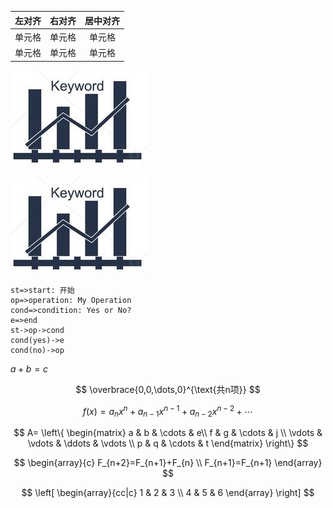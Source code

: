 | 左对齐 | 右对齐 | 居中对齐 |
| :-----| ----: | :----: |
| 单元格 | 单元格 | 单元格 |
| 单元格 | 单元格 | 单元格 |

![avatar](./pic/1/temporal.jpg)

![avatar](https://raw.githubusercontent.com/fanyuguang/technical-notes/master/pic/1/temporal.jpg)

```flow
st=>start: 开始
op=>operation: My Operation
cond=>condition: Yes or No?
e=>end
st->op->cond
cond(yes)->e
cond(no)->op
```

$a+b=c$

$$
\overbrace{0,0,\dots,0}^{\text{共n项}}
$$

$$
{f(x)=a_nx^n+a_{n-1}x^{n-1}+a_{n-2}x^{n-2}}+\cdots \tag{1.1}
$$

$$
A=
\left\{
 \begin{matrix}
   a & b & \cdots & e\\
   f & g & \cdots & j \\
   \vdots & \vdots & \ddots & \vdots \\
   p & q & \cdots & t
  \end{matrix} 
\right\}
$$

$$
\begin{array}{c}
F_{n+2}=F_{n+1}+F_{n} \\ 
F_{n+1}=F_{n+1}
\end{array}
$$

$$
\left[
\begin{array}{cc|c}
1 & 2 & 3 \\
4 & 5 & 6
\end{array}
\right] 
$$

